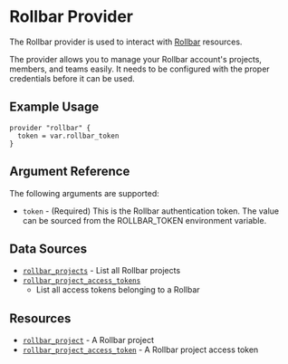 Rollbar Provider
================

The Rollbar provider is used to interact with [Rollbar](https://rollbar.com)
resources.

The provider allows you to manage your Rollbar account's projects, members, and
teams easily. It needs to be configured with the proper credentials before it
can be used.


Example Usage
-------------

```hcl
provider "rollbar" {
  token = var.rollbar_token
}
```

Argument Reference
------------------

The following arguments are supported:

* `token` - (Required) This is the Rollbar authentication token. The value can be
  sourced from the ROLLBAR_TOKEN environment variable.


Data Sources
------------

* [`rollbar_projects`](data_source/rollbar_projects.md) - List all Rollbar
  projects
* [`rollbar_project_access_tokens`](data_source/rollbar_project_access_tokens.md)
  - List all access tokens belonging to a Rollbar


Resources
---------

* [`rollbar_project`](resource/rollbar_project.md) - A Rollbar project
* [`rollbar_project_access_token`](resource/rollbar_project_access_token.md) - A
  Rollbar project access token
